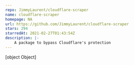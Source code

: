 ```yaml
---
repo: JimmyLaurent/cloudflare-scraper
name: cloudflare-scraper
homepage: NA
url: https://github.com/JimmyLaurent/cloudflare-scraper
stars: 294
starredAt: 2021-02-27T01:43:54Z
description: |-
    A package to bypass Cloudflare's protection
---
```


[object Object]
